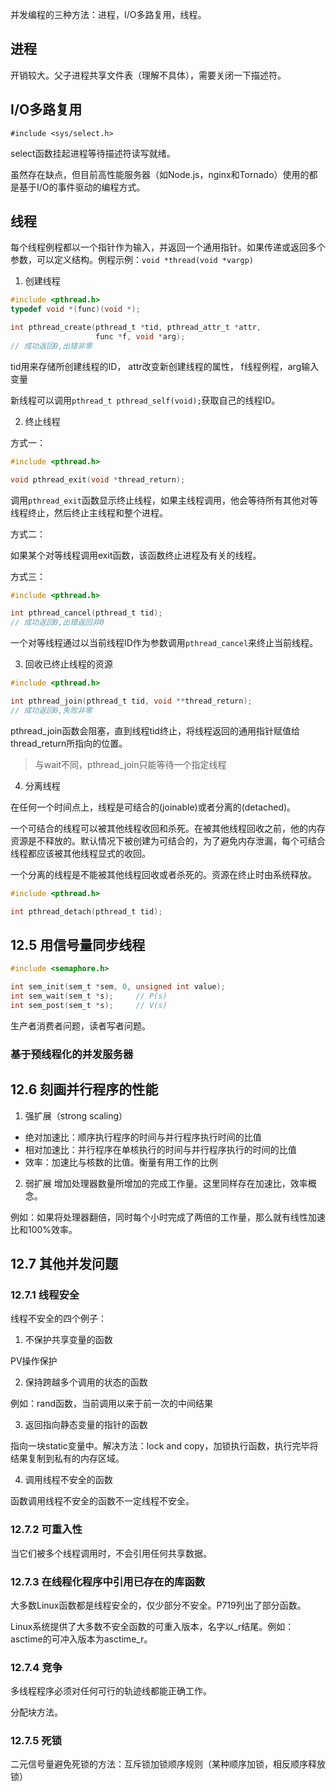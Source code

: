 并发编程的三种方法：进程，I/O多路复用，线程。

## 进程

开销较大。父子进程共享文件表（理解不具体），需要关闭一下描述符。

## I/O多路复用
`#include <sys/select.h>`

select函数挂起进程等待描述符读写就绪。

虽然存在缺点，但目前高性能服务器（如Node.js，nginx和Tornado）使用的都是基于I/O的事件驱动的编程方式。

## 线程

每个线程例程都以一个指针作为输入，并返回一个通用指针。如果传递或返回多个参数，可以定义结构。例程示例：`void *thread(void *vargp)`

1. 创建线程

```c
#include <pthread.h>
typedef void *(func)(void *);

int pthread_create(pthread_t *tid, pthread_attr_t *attr,
                   func *f, void *arg);
// 成功返回0,出错非零
```
tid用来存储所创建线程的ID， attr改变新创建线程的属性， f线程例程，arg输入变量

新线程可以调用`pthread_t pthread_self(void);`获取自己的线程ID。

2. 终止线程

方式一：

```c
#include <pthread.h>

void pthread_exit(void *thread_return);
```
调用`pthread_exit`函数显示终止线程，如果主线程调用，他会等待所有其他对等线程终止，然后终止主线程和整个进程。

方式二：

如果某个对等线程调用exit函数，该函数终止进程及有关的线程。

方式三：

```c
#include <pthread.h>

int pthread_cancel(pthread_t tid);
// 成功返回0,出错返回非0
```
一个对等线程通过以当前线程ID作为参数调用`pthread_cancel`来终止当前线程。

3. 回收已终止线程的资源

```c
#include <pthread.h>

int pthread_join(pthread_t tid, void **thread_return);
// 成功返回0,失败非零
```

pthread_join函数会阻塞，直到线程tid终止，将线程返回的通用指针赋值给thread_return所指向的位置。
> 与wait不同，pthread_join只能等待一个指定线程

4. 分离线程

在任何一个时间点上，线程是可结合的(joinable)或者分离的(detached)。

一个可结合的线程可以被其他线程收回和杀死。在被其他线程回收之前，他的内存资源是不释放的。默认情况下被创建为可结合的，为了避免内存泄漏，每个可结合线程都应该被其他线程显式的收回。

一个分离的线程是不能被其他线程回收或者杀死的。资源在终止时由系统释放。

```c
#include <pthread.h>

int pthread_detach(pthread_t tid);
```

## 12.5 用信号量同步线程

```c
#include <semaphore.h>

int sem_init(sem_t *sem, 0, unsigned int value);
int sem_wait(sem_t *s);     // P(s)
int sem_post(sem_t *s);     // V(s)
```
生产者消费者问题，读者写者问题。

### 基于预线程化的并发服务器

## 12.6 刻画并行程序的性能
1. 强扩展（strong scaling）
- 绝对加速比：顺序执行程序的时间与并行程序执行时间的比值
- 相对加速比：并行程序在单核执行的时间与并行程序执行的时间的比值
- 效率：加速比与核数的比值。衡量有用工作的比例

2. 弱扩展
增加处理器数量所增加的完成工作量。这里同样存在加速比，效率概念。

例如：如果将处理器翻倍，同时每个小时完成了两倍的工作量，那么就有线性加速比和100%效率。

## 12.7 其他并发问题

### 12.7.1 线程安全

线程不安全的四个例子：
1. 不保护共享变量的函数

PV操作保护

2. 保持跨越多个调用的状态的函数

例如：rand函数，当前调用以来于前一次的中间结果

3. 返回指向静态变量的指针的函数

指向一块static变量中。解决方法：lock and copy，加锁执行函数，执行完毕将结果复制到私有的内存区域。

4. 调用线程不安全的函数

函数调用线程不安全的函数不一定线程不安全。

### 12.7.2 可重入性

当它们被多个线程调用时，不会引用任何共享数据。

### 12.7.3 在线程化程序中引用已存在的库函数

大多数Linux函数都是线程安全的，仅少部分不安全。P719列出了部分函数。

Linux系统提供了大多数不安全函数的可重入版本，名字以_r结尾。例如：asctime的可冲入版本为asctime_r。

### 12.7.4 竞争

多线程程序必须对任何可行的轨迹线都能正确工作。

分配块方法。

### 12.7.5 死锁

二元信号量避免死锁的方法：互斥锁加锁顺序规则（某种顺序加锁，相反顺序释放锁）